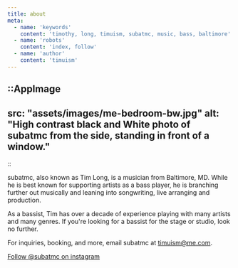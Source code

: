 ```yaml
---
title: about
meta:
  - name: 'keywords'
    content: 'timothy, long, timuism, subatmc, music, bass, baltimore'
  - name: 'robots'
    content: 'index, follow'
  - name: 'author'
    content: 'timuism'
---
```


::AppImage
---
src: "assets/images/me-bedroom-bw.jpg"
alt: "High contrast black and White photo of subatmc from the side, standing in front of a window."
---
::

subatmc, also known as Tim Long, is a musician from Baltimore, MD. While he is best known for supporting artists as a bass player, he is branching further out musically and leaning into songwriting, live arranging and production.

As a bassist, Tim has over a decade of experience playing with many artists and many genres. If you're looking for a bassist for the stage or studio, look no further. 

For inquiries, booking, and more, email subatmc at [timuism@me.com](mailto:timuism@me.com).

[Follow @subatmc on instagram](https://instagram.com/subatmc)

